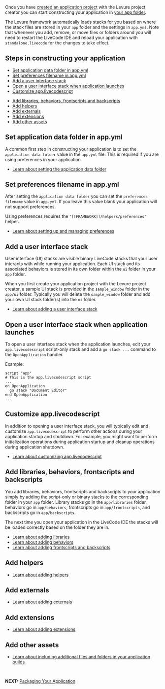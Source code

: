 Once you have [created an application project](Creating-an-Application) with the Levure project creator you can start constructing your application in [your app folder](Your-App-Folder).

The Levure framework automatically loads stacks for you based on where the stack files are stored in your `app` folder and the settings in `app.yml`. Note that whenever you add, remove, or move files or folders around you will need to restart the LiveCode IDE and reload your application with `standalone.livecode` for the changes to take effect.

## Steps in constructing your application

* [Set application data folder in app.yml](#set-application-data-folder-in-appyml)
* [Set preferences filename in app.yml](#set-preferences-filename-in-appyml)
* [Add a user interface stack](#add-a-user-interface-stack)
* [Open a user interface stack when application launches](#open-a-user-interface-stack-when-application-launches)
* [Customize app.livecodescript](#customize-applivecodescript)
>
* [Add libraries, behaviors, frontscripts and backscripts](#add-libraries-behaviors-frontscripts-and-backscripts)
* [Add helpers](#add-helpers)
* [Add externals](#add-externals)
* [Add extensions](#add-extensions)
* [Add other assets](#add-other-assets)

## Set application data folder in app.yml

A common first step in constructing your application is to set the `application data folder` value in the `app.yml` file. This is required if you are using preferences in your application.

* [Learn about setting the application data folder](How-do-I-configure-my-application-data-storage-locations%3F)

## Set preferences filename in app.yml

After setting the `application data folder` you can set the `preferences filename` value in `app.yml`. If you leave this value blank your application will not support preferences.

Using preferences requires the `"[[FRAMEWORK]]/helpers/preferences"` helper.

* [Learn about setting up and managing preferences](Helper-preferences)

## Add a user interface stack

User interface (UI) stacks are visible binary LiveCode stacks that your user interacts with while running your application. Each UI stack and its associated behaviors is stored in its own folder within the `ui` folder in your `app` folder.

When you first create your application project with the Levure project creator, a sample UI stack is provided in the `sample_window` folder in the `app/ui` folder. Typically you will delete the `sample_window` folder and add your own UI stack folder(s) into the `ui` folder.

* [Learn about adding a user interface stack](ui)

## Open a user interface stack when application launches

To open a user interface stack when the application launches, edit your `app.livecodescript` script-only stack and add a `go stack ...` command to the `OpenApplication` handler.

Example:

```
script "app"
# This is the app.livecodescript script
...
on OpenApplication
  go stack "Document Editor"
end OpenApplication
...
````

## Customize app.livecodescript

In addition to opening a user interface stack, you will typically edit and customize `app.livecodescript` to perform other actions during your application startup and shutdown. For example, you might want to perform initialization operations during application startup and cleanup operations during application shutdown.

* [Learn about customizing app.livecodescript](app.livecodescript)

## Add libraries, behaviors, frontscripts and backscripts

You add libraries, behaviors, frontscripts and backscripts to your application simply by adding the script-only or binary stacks to the corresponding folder in your `app` folder. Library stacks go in the `app/libraries` folder, behaviors go in `app/behaviors`, frontscripts go in `app/frontscripts`, and backscripts go in `app/backscripts`.

The next time you open your application in the LiveCode IDE the stacks will be loaded correctly based on the folder they are in.

* [Learn about adding libraries](libraries)
* [Learn about adding behaviors](behaviors)
* [Learn about adding frontscripts and backscripts](frontscripts-and-backscripts)

## Add helpers

* [Learn about adding helpers](helpers)

## Add externals

* [Learn about adding externals](externals)

## Add extensions

* [Learn about adding extensions](extensions)

## Add other assets

* [Learn about including additional files and folders in your application builds](How-do-I-include-additional-files-and-folders-in-my-application-builds%3F)

<br>

__NEXT:__ [Packaging Your Application](packager)
